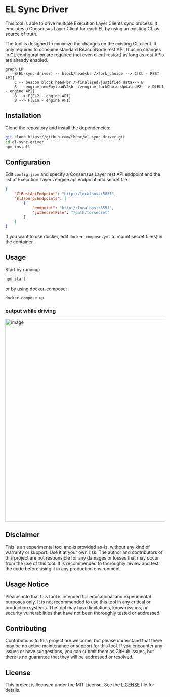 # EL Sync Driver

This tool is able to drive multiple Execution Layer Clients sync process. It emulates a Consensus Layer Client for each EL by using an existing CL as source of truth.

The tool is designed to minimize the changes on the existing CL client. It only requires to consume standard BeaconNode rest API, thus no changes in CL configuration are required (not even client restart) as long as rest APIs are already enabled.

```mermaid
graph LR
    B(EL-sync-driver) -- block/head<br />fork_choice --> C[CL - REST API]
    C -- beacon block head<br />finalized\justified data--> B
    B -- engine_newPayloadV2<br />engine_forkChoiceUpdatedV2 --> D[EL1 - engine API]
    B --> E[EL2 - engine API]
    B --> F[ELn - engine API]
```

## Installation

Clone the repository and install the dependencies:

```bash
git clone https://github.com/tbenr/el-sync-driver.git
cd el-sync-driver
npm install
```
## Configuration

Edit `config.json` and specify a Consensus Layer rest API endpoint and the list of Execution Layers engine api endpoint and secret file

```json
{
    "ClRestApiEndpoint": "http://localhost:5051",
    "ElJsonrpcEndpoints": [
        {
            "endpoint": "http://localhost:8551",
            "jwtSecretFile": "/path/to/secret"
        }
    ]
}
```

If you want to use docker, edit `docker-compose.yml` to mount secret file(s) in the container.

## Usage
Start by running:

```bash
npm start
```

or by using docker-compose:

```bash
docker-compose up
```

### output while driving
<img width="641" alt="image" src="https://github.com/tbenr/el-sync-driver/assets/15999009/9bba7fb9-499e-45b0-a7f1-b9e0d112d8c7">

## Disclaimer

This is an experimental tool and is provided as-is, without any kind of warranty or support. Use it at your own risk. The author and contributors of this project are not responsible for any damages or losses that may occur from the use of this tool. It is recommended to thoroughly review and test the code before using it in any production environment.

## Usage Notice

Please note that this tool is intended for educational and experimental purposes only. It is not recommended to use this tool in any critical or production systems. The tool may have limitations, known issues, or security vulnerabilities that have not been thoroughly tested or addressed.

## Contributing

Contributions to this project are welcome, but please understand that there may be no active maintenance or support for this tool. If you encounter any issues or have suggestions, you can submit them as GitHub issues, but there is no guarantee that they will be addressed or resolved.

## License

This project is licensed under the MIT License. See the [LICENSE](LICENSE) file for details.

